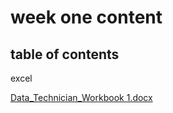 # week one content

## table of contents
excel

[Data_Technician_Workbook 1.docx](https://github.com/user-attachments/files/18737030/Data_Technician_Workbook.1.docx)
